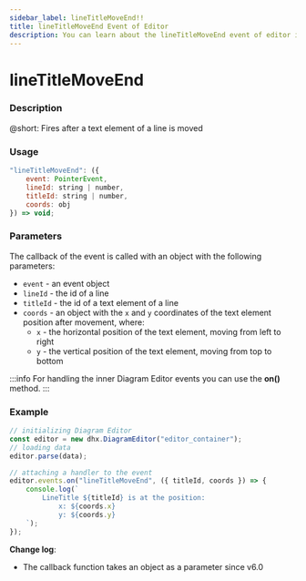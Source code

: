 ```yaml
---
sidebar_label: lineTitleMoveEnd!!
title: lineTitleMoveEnd Event of Editor
description: You can learn about the lineTitleMoveEnd event of editor in the documentation of the DHTMLX JavaScript Diagram library. Browse developer guides and API reference, try out code examples and live demos, and download a free 30-day evaluation version of DHTMLX Diagram.
---
```


# lineTitleMoveEnd

### Description

@short: Fires after a text element of a line is moved

### Usage

~~~js
"lineTitleMoveEnd": ({
    event: PointerEvent, 
    lineId: string | number, 
    titleId: string | number, 
    coords: obj
}) => void;
~~~

### Parameters

The callback of the event is called with an object with the following parameters:

  - `event` - an event object
  - `lineId` - the id of a line
  - `titleId` - the id of a text element of a line
  - `coords` - an object with the `x` and `y` coordinates of the text element position after movement, where:
    - `x` - the horizontal position of the text element, moving from left to right
    - `y` - the vertical position of the text element, moving from top to bottom

:::info
For handling the inner Diagram Editor events you can use the **on()** method.
:::

### Example

~~~js {6-13}
// initializing Diagram Editor
const editor = new dhx.DiagramEditor("editor_container");
// loading data
editor.parse(data);

// attaching a handler to the event
editor.events.on("lineTitleMoveEnd", ({ titleId, coords }) => {
    console.log(`
        LineTitle ${titleId} is at the position:
            x: ${coords.x}
            y: ${coords.y}
    `);
});
~~~

**Change log**:
- The callback function takes an object as a parameter since v6.0

